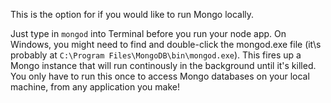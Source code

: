 This is the option for if you would like to run Mongo locally.

Just type in `mongod` into Terminal before you run your node app. On Windows, you might need to find and double-click the mongod.exe file (it\s probably at `C:\Program Files\MongoDB\bin\mongod.exe`). This fires up a Mongo instance that will run continously in the background until it's killed. You only have to run this once to access Mongo databases on your local machine, from any application you make!
